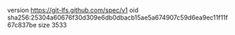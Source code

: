 version https://git-lfs.github.com/spec/v1
oid sha256:25304a60676f30d309e6db0dbacb15ae5a674907c59d6ea9ec11f11f67c837be
size 3533

